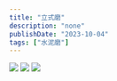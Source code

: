 ```yaml
---
title: "立式磨"
description: "none"
publishDate: "2023-10-04"
tags: ["水泥磨"]
---
```


<!-- more --> 

![](https://i.730307.xyz/202407201515335.avif)
![](https://i.730307.xyz/202407201516809.avif)
![](https://i.730307.xyz/202407201516861.avif)